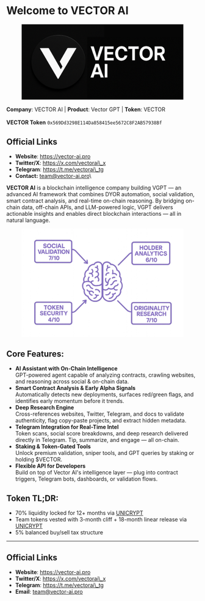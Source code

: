 # Welcome to VECTOR AI

<figure><img src=".gitbook/assets/Untitled design (13).png" alt=""><figcaption></figcaption></figure>

**Company**: VECTOR AI | **Product**: Vector GPT | **Token**: VECTOR\
\
**VECTOR Token** `0x569Dd3298E114Da858415ee5672C8F2AB57938Bf`&#x20;

## Official Links

* **Website**: https://vector-ai.pro
* **Twitter/X**: https://x.com/vectorai\_x
* **Telegram**: https://t.me/vectorai\_tg
* **Contact:** team@vector-ai.pro\


**VECTOR AI** is a blockchain intelligence company building VGPT — an advanced AI framework that combines DYOR automation, social validation, smart contract analysis, and real-time on-chain reasoning. By bridging on-chain data, off-chain APIs, and LLM-powered logic, VGPT delivers actionable insights and enables direct blockchain interactions — all in natural language.

<figure><img src=".gitbook/assets/20250608_2108_Refined Text Display_remix_01jx9dz09ne0avar5414mbjvws.png" alt=""><figcaption></figcaption></figure>

## Core Features:

* **AI Assistant with On-Chain Intelligence**\
  GPT-powered agent capable of analyzing contracts, crawling websites, and reasoning across social & on-chain data.
* **Smart Contract Analysis & Early Alpha Signals**\
  Automatically detects new deployments, surfaces red/green flags, and identifies early momentum before it trends.
* **Deep Research Engine**\
  Cross-references websites, Twitter, Telegram, and docs to validate authenticity, flag copy-paste projects, and extract hidden metadata.
* **Telegram Integration for Real-Time Intel**\
  Token scans, social score breakdowns, and deep research delivered directly in Telegram. Tip, summarize, and engage — all on-chain.
* **Staking & Token-Gated Tools**\
  Unlock premium validation, sniper tools, and GPT queries by staking or holding $VECTOR.
* **Flexible API for Developers**\
  Build on top of Vector AI's intelligence layer — plug into contract triggers, Telegram bots, dashboards, or validation flows.

## Token TL;DR:

* 70% liquidity locked for 12+ months via [UNICRYPT](https://app.uncx.network/lockers/univ2/chain/1/address/0x0a52a68f468719c8ab0bb1c083040c051480680e/lock/0x663a5c229c09b049e36dcc11a9b0d4a8eb9db2140x0a52a68f468719c8ab0bb1c083040c051480680e0)
* Team tokens vested with 3-month cliff + 18-month linear release via [UNICRYPT](https://app.uncx.network/lockers/token/chain/1/address/0x569dd3298e114da858415ee5672c8f2ab57938bf)
* 5% balanced buy/sell tax structure



***

## Official Links

* **Website**: https://vector-ai.pro
* **Twitter/X**: https://x.com/vectorai\_x
* **Telegram**: https://t.me/vectorai\_tg
* **Email**: team@vector-ai.pro

